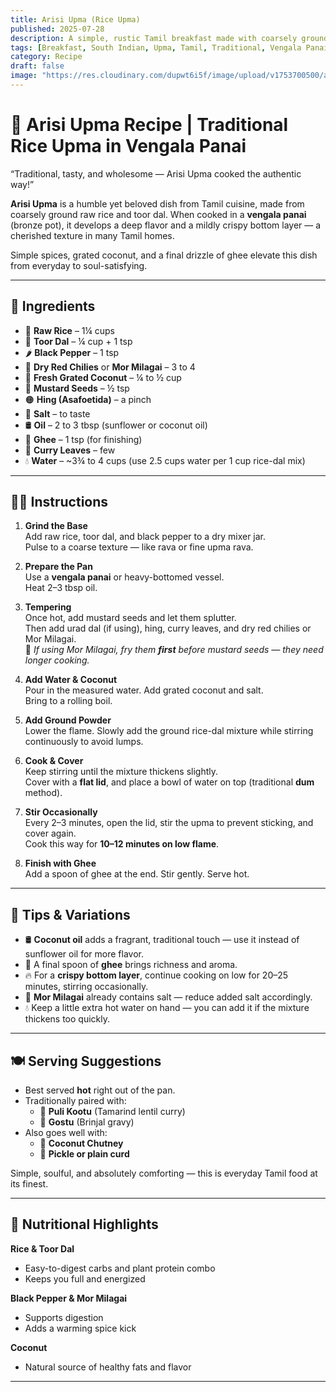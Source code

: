 ```yaml
---
title: Arisi Upma (Rice Upma)  
published: 2025-07-28  
description: A simple, rustic Tamil breakfast made with coarsely ground rice and dal, traditionally cooked in a bronze pot (vengala panai) for unbeatable flavor.  
tags: [Breakfast, South Indian, Upma, Tamil, Traditional, Vengala Panai]  
category: Recipe  
draft: false  
image: "https://res.cloudinary.com/dupwt6i5f/image/upload/v1753700500/arisi_upma_vengala_panai.jpg"  
---
```


# 🍚 Arisi Upma Recipe | Traditional Rice Upma in Vengala Panai

“Traditional, tasty, and wholesome — Arisi Upma cooked the authentic way!”

**Arisi Upma** is a humble yet beloved dish from Tamil cuisine, made from coarsely ground raw rice and toor dal. When cooked in a **vengala panai** (bronze pot), it develops a deep flavor and a mildly crispy bottom layer — a cherished texture in many Tamil homes.

Simple spices, grated coconut, and a final drizzle of ghee elevate this dish from everyday to soul-satisfying.

---

## 🛒 Ingredients

- 🍚 **Raw Rice** – 1¼ cups  
- 🌾 **Toor Dal** – ¼ cup + 1 tsp  
- 🌶️ **Black Pepper** – 1 tsp  
- 🔴 **Dry Red Chilies** or **Mor Milagai** – 3 to 4  
- 🥥 **Fresh Grated Coconut** – ¼ to ½ cup  
- 🌱 **Mustard Seeds** – ½ tsp  
- 🟠 **Hing (Asafoetida)** – a pinch  
- 🧂 **Salt** – to taste  
- 🛢️ **Oil** – 2 to 3 tbsp (sunflower or coconut oil)  
- 🧈 **Ghee** – 1 tsp (for finishing)  
- 🌿 **Curry Leaves** – few  
- 💧 **Water** – ~3¾ to 4 cups (use 2.5 cups water per 1 cup rice-dal mix)

---

## 👩‍🍳 Instructions

1. **Grind the Base**  
   Add raw rice, toor dal, and black pepper to a dry mixer jar.  
   Pulse to a coarse texture — like rava or fine upma rava.

2. **Prepare the Pan**  
   Use a **vengala panai** or heavy-bottomed vessel.  
   Heat 2–3 tbsp oil.

3. **Tempering**  
   Once hot, add mustard seeds and let them splutter.  
   Then add urad dal (if using), hing, curry leaves, and dry red chilies or Mor Milagai.  
   🔸 *If using Mor Milagai, fry them **first** before mustard seeds — they need longer cooking.*

4. **Add Water & Coconut**  
   Pour in the measured water. Add grated coconut and salt.  
   Bring to a rolling boil.

5. **Add Ground Powder**  
   Lower the flame. Slowly add the ground rice-dal mixture while stirring continuously to avoid lumps.

6. **Cook & Cover**  
   Keep stirring until the mixture thickens slightly.  
   Cover with a **flat lid**, and place a bowl of water on top (traditional **dum** method).

7. **Stir Occasionally**  
   Every 2–3 minutes, open the lid, stir the upma to prevent sticking, and cover again.  
   Cook this way for **10–12 minutes on low flame**.

8. **Finish with Ghee**  
   Add a spoon of ghee at the end. Stir gently. Serve hot.

---

## 🌟 Tips & Variations

- 🛢️ **Coconut oil** adds a fragrant, traditional touch — use it instead of sunflower oil for more flavor.  
- 🧈 A final spoon of **ghee** brings richness and aroma.  
- 🔥 For a **crispy bottom layer**, continue cooking on low for 20–25 minutes, stirring occasionally.  
- 🧂 **Mor Milagai** already contains salt — reduce added salt accordingly.  
- 💧 Keep a little extra hot water on hand — you can add it if the mixture thickens too quickly.

---

## 🍽️ Serving Suggestions

- Best served **hot** right out of the pan.  
- Traditionally paired with:
  - 🥣 **Puli Kootu** (Tamarind lentil curry)  
  - 🥘 **Gostu** (Brinjal gravy)  
- Also goes well with:
  - 🥥 **Coconut Chutney**  
  - 🧂 **Pickle or plain curd**  

Simple, soulful, and absolutely comforting — this is everyday Tamil food at its finest.

---

## 🥦 Nutritional Highlights

**Rice & Toor Dal**  
- Easy-to-digest carbs and plant protein combo  
- Keeps you full and energized

**Black Pepper & Mor Milagai**  
- Supports digestion  
- Adds a warming spice kick

**Coconut**  
- Natural source of healthy fats and flavor

---
